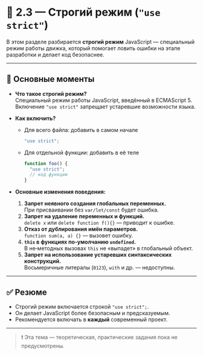 # 📘 2.3 — Строгий режим (`"use strict"`)

В этом разделе разбирается **строгий режим** JavaScript — специальный режим работы движка, который помогает ловить ошибки на этапе разработки и делает код безопаснее.

---

## 🧠 Основные моменты

- **Что такое строгий режим?**  
  Специальный режим работы JavaScript, введённый в ECMAScript 5. Включение `"use strict"` запрещает устаревшие возможности языка.

- **Как включить?**  
  - Для всего файла: добавить в самом начале  
    ```js
    "use strict";
    ```  
  - Для отдельной функции: добавить в её теле  
    ```js
    function foo() {
      "use strict";
      // код функции
    }
    ```

- **Основные изменения поведения:**  
  1. **Запрет неявного создания глобальных переменных.**  
     При присваивании без `var/let/const` будет ошибка.  
  2. **Запрет на удаление переменных и функций.**  
     `delete x` или `delete function f(){}` — приводит к ошибке.  
  3. **Отказ от дублирования имён параметров.**  
     `function sum(a, a) {}` — вызовет ошибку.  
  4. **`this` в функциях по‑умолчанию `undefined`.**  
     В не‑методных вызовах `this` не «выпадет» в глобальный объект.  
  5. **Запрет на использование устаревших синтаксических конструкций.**  
     Восьмеричные литералы (`0123`), `with` и др. — недоступны.

---

## ✅ Резюме

- Строгий режим включается строкой `"use strict";`.  
- Он делает JavaScript более безопасным и предсказуемым.  
- Рекомендуется включать в **каждый** современный проект.

---

> ❗ Эта тема — теоретическая, практические задания пока не предусмотрены.
